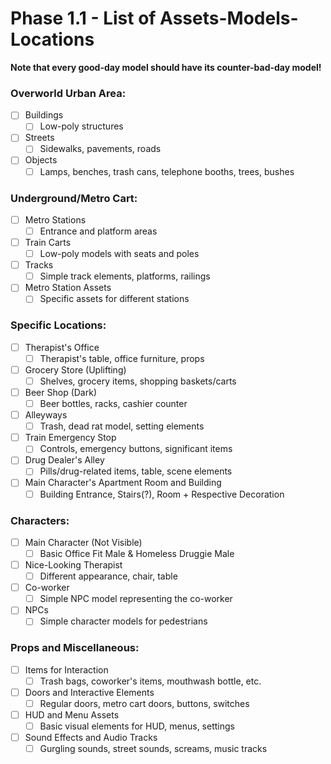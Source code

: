 # Phase 1.1 - List of Assets-Models-Locations

**Note that every good-day model should have its counter-bad-day model!**

### Overworld Urban Area:
- [ ] Buildings
    - [ ] Low-poly structures
- [ ] Streets
    - [ ] Sidewalks, pavements, roads
- [ ] Objects
    - [ ] Lamps, benches, trash cans, telephone booths, trees, bushes

### Underground/Metro Cart:
- [ ] Metro Stations
    - [ ] Entrance and platform areas
- [ ] Train Carts
    - [ ] Low-poly models with seats and poles
- [ ] Tracks
    - [ ] Simple track elements, platforms, railings
- [ ] Metro Station Assets
    - [ ] Specific assets for different stations

### Specific Locations:
- [ ] Therapist's Office
    - [ ] Therapist's table, office furniture, props
- [ ] Grocery Store (Uplifting)
    - [ ] Shelves, grocery items, shopping baskets/carts
- [ ] Beer Shop (Dark)
    - [ ] Beer bottles, racks, cashier counter
- [ ] Alleyways
    - [ ] Trash, dead rat model, setting elements
- [ ] Train Emergency Stop
    - [ ] Controls, emergency buttons, significant items
- [ ] Drug Dealer's Alley
    - [ ] Pills/drug-related items, table, scene elements
- [ ] Main Character's Apartment Room and Building
   - [ ] Building Entrance, Stairs(?), Room + Respective Decoration

### Characters:
- [ ] Main Character (Not Visible)
    - [ ] Basic Office Fit Male & Homeless Druggie Male
- [ ] Nice-Looking Therapist
    - [ ] Different appearance, chair, table
- [ ] Co-worker
    - [ ] Simple NPC model representing the co-worker
- [ ] NPCs
    - [ ] Simple character models for pedestrians

### Props and Miscellaneous:
- [ ] Items for Interaction
    - [ ] Trash bags, coworker's items, mouthwash bottle, etc.
- [ ] Doors and Interactive Elements
    - [ ] Regular doors, metro cart doors, buttons, switches
- [ ] HUD and Menu Assets
    - [ ] Basic visual elements for HUD, menus, settings
- [ ] Sound Effects and Audio Tracks
    - [ ] Gurgling sounds, street sounds, screams, music tracks